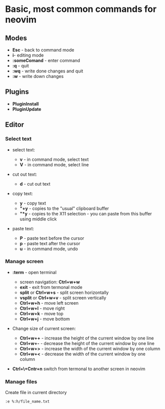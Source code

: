 # Basic, most common commands for neovim

## Modes

- **Esc** - back to command mode
- **i**- editing mode
- **:someComand** - enter command
- **:q** - quit
- **:wq** - write done changes and quit
- **:w** - write down changes

## Plugins

- **PluginInstall**
- **PluginUpdate**

## Editor

### Select text

- select text:
  - **v** - in command mode, select text
  - **V** - in command mode, select line
- cut out text:

  - **d** - cut out text

- copy text:

  - **y** - copy text
  - **"+y** - copies to the "usual" clipboard buffer
  - **"\*y** - copies to the X11 selection - you can paste from this buffer using middle click

- paste text:
  - **P** - paste text before the cursor
  - **p** - paste text after the cursor
  - **u** - in command mode, undo

### Manage screen

- **:term** - open terminal
  - screen navigation: **Ctrl+w+w**
  - **exit** - exit from termonal mode
  - **split** or **Ctrl+w+s** - split screen horizontally
  - **vsplit** or **Ctrl+w+v** - split screen vertically
  - **Ctrl+w+h** - move left screen
  - **Ctrl+w+l** - move right
  - **Ctrl+w+k** - move top
  - **Ctrl+w+j** - move bottom
- Change size of current screen:

  - **Ctrl+w++** - increase the height of the current window by one line
  - **Ctrl+w+-** - decrease the height of the current window by one line
  - **Ctrl+w+>** - increase the width of the current window by one column
  - **Ctrl+w+<** - decrease the width of the current window by one column

- **Ctrl+\\+Cntr+n** switch from termonal to another screen in neovim

### Manage files

Create file in current directory

```bash
:e %:h/file_name.txt
```
